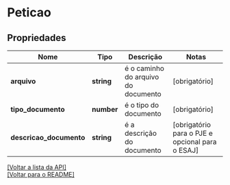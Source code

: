# Peticao

## Propriedades
Nome | Tipo | Descrição | Notas
------------ | ------------- | ------------- | -------------
**arquivo** | **string** | é o caminho do arquivo do documento | [obrigatório] 
**tipo_documento** | **number** | é o tipo do documento | [obrigatório] 
**descricao_documento** | **string** | é a descrição do documento | [obrigatório para o PJE e opcional para o ESAJ] 

[[Voltar a lista da API]](../../README.md#Documentação-para-os-Endpoints-da-API)    
[[Voltar para o README]](../../README.md#Intima.ai---SDK-NodeJS)
